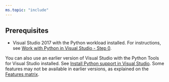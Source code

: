 ```yaml
---
ms.topic: "include"
---
```

## Prerequisites

- Visual Studio 2017 with the Python workload installed. For instructions, see [Work with Python in Visual Studio - Step 0](../tutorial-working-with-python-in-visual-studio-step-00-installation.md).

You can also use an earlier version of Visual Studio with the Python Tools for Visual Studio installed. See [Install Python support in Visual Studio](../installing-python-support-in-visual-studio.md). Some features may not be available in earlier versions, as explained on the [Features matrix](../overview-of-python-tools-for-visual-studio.md#features-matrix).